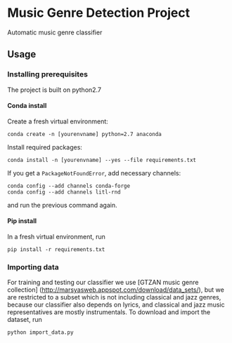 # Music Genre Detection Project

Automatic music genre classifier

## Usage

### Installing prerequisites

The project is built on python2.7

#### Conda install

Create a fresh virtual environment:

```shell
conda create -n [yourenvname] python=2.7 anaconda
```

Install required packages:

```shell
conda install -n [yourenvname] --yes --file requirements.txt
```

If you get a `PackageNotFoundError`, add necessary channels:

```shell
conda config --add channels conda-forge
conda config --add channels litl-rnd
```

and run the previous command again.

#### Pip install

In a fresh virtual environment, run

```shell
pip install -r requirements.txt
```

### Importing data

For training and testing our classifier we use [GTZAN music genre collection]
(http://marsyasweb.appspot.com/download/data_sets/), but we are restricted
to a subset which is not including classical and jazz genres, because our classifier
also depends on lyrics, and classical and jazz music representatives are mostly instrumentals.
To download and import the dataset, run

```shell
python import_data.py
```
